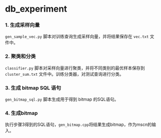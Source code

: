 # db_experiment
### 1. 生成采样向量
`gen_sample_vec.py` 脚本对训练查询生成采样向量，并将结果保存在 `vec.txt` 文件中。

### 2. 聚类和分类
`classifier.py` 脚本对采样向量进行聚类，并将不同类别的最优样本保存到 `cluster_sum.txt` 文件中。训练分类器，对测试查询进行分类。

### 3. 生成 bitmap SQL 语句
`gen_bitmap_sql.py` 脚本生成用于得到 bitmap 的SQL语句。

### 4. 生成bitmap
执行步骤3得到的SQL语句，`gen_bitmap.cpp`将结果生成bitmap，作为mscn的输入。